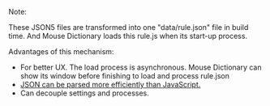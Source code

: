 Note:

These JSON5 files are transformed into one "data/rule.json" file in build time. And Mouse Dictionary loads this rule.js when its start-up process.

Advantages of this mechanism:
* For better UX. The load process is asynchronous. Mouse Dictionary can show its window before finishing to load and process rule.json
* [JSON can be parsed more efficiently than JavaScript.](https://v8.dev/blog/cost-of-javascript-2019)
* Can decouple settings and processes.